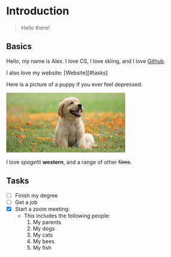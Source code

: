 # Introduction

> Hello there!

## Basics

Hello, my name is Alex. I love CS, I love skiing, and I love [Github](github.com).

I also love my website: [Website][#tasks]

Here is a picture of a puppy if you ever feel depressed. 

![Puppy](./puppy.jpg)

I love *spagetti* **western**, and a range of other ~~films~~.

## Tasks

- [ ] Finish my degree
- [ ] Get a job
- [x] Start a zoom meeting:
    - This includes the following people:
        1. My parents
        2. My dogs
        3. My cats
        4. My bees
        5. My fish

